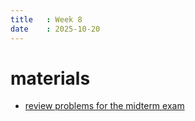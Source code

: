 ```yaml
---
title   : Week 8
date    : 2025-10-20
---
```



# materials


- [review problems for the midterm exam](/course-content/midterm-exam-review.pdf)
